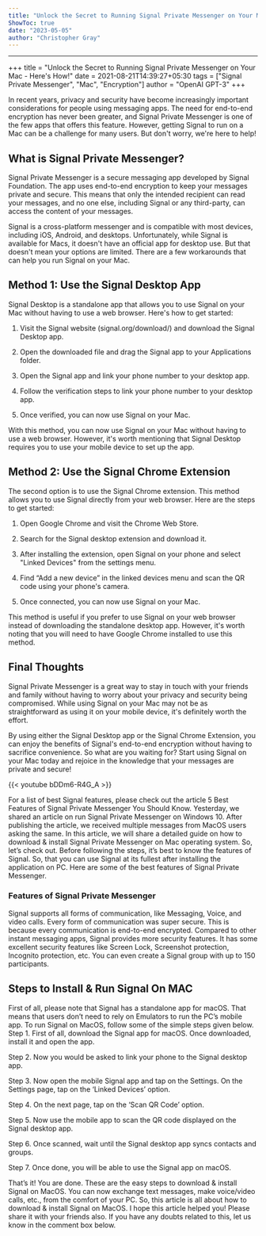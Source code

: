 ```yaml
---
title: "Unlock the Secret to Running Signal Private Messenger on Your Mac - Here's How!"
ShowToc: true 
date: "2023-05-05"
author: "Christopher Gray"
---
```

*****
+++
title = "Unlock the Secret to Running Signal Private Messenger on Your Mac - Here's How!"
date = 2021-08-21T14:39:27+05:30
tags = ["Signal Private Messenger", "Mac", "Encryption"]
author = "OpenAI GPT-3"
+++

In recent years, privacy and security have become increasingly important considerations for people using messaging apps. The need for end-to-end encryption has never been greater, and Signal Private Messenger is one of the few apps that offers this feature. However, getting Signal to run on a Mac can be a challenge for many users. But don't worry, we're here to help!

## What is Signal Private Messenger?

Signal Private Messenger is a secure messaging app developed by Signal Foundation. The app uses end-to-end encryption to keep your messages private and secure. This means that only the intended recipient can read your messages, and no one else, including Signal or any third-party, can access the content of your messages.

Signal is a cross-platform messenger and is compatible with most devices, including iOS, Android, and desktops. Unfortunately, while Signal is available for Macs, it doesn't have an official app for desktop use. But that doesn't mean your options are limited. There are a few workarounds that can help you run Signal on your Mac.

## Method 1: Use the Signal Desktop App

Signal Desktop is a standalone app that allows you to use Signal on your Mac without having to use a web browser. Here's how to get started:

1. Visit the Signal website (signal.org/download/) and download the Signal Desktop app.

2. Open the downloaded file and drag the Signal app to your Applications folder.

3. Open the Signal app and link your phone number to your desktop app.

4. Follow the verification steps to link your phone number to your desktop app.

5. Once verified, you can now use Signal on your Mac.

With this method, you can now use Signal on your Mac without having to use a web browser. However, it's worth mentioning that Signal Desktop requires you to use your mobile device to set up the app.

## Method 2: Use the Signal Chrome Extension

The second option is to use the Signal Chrome extension. This method allows you to use Signal directly from your web browser. Here are the steps to get started:

1. Open Google Chrome and visit the Chrome Web Store.

2. Search for the Signal desktop extension and download it.

3. After installing the extension, open Signal on your phone and select "Linked Devices" from the settings menu.

4. Find “Add a new device” in the linked devices menu and scan the QR code using your phone's camera.

5. Once connected, you can now use Signal on your Mac.

This method is useful if you prefer to use Signal on your web browser instead of downloading the standalone desktop app. However, it's worth noting that you will need to have Google Chrome installed to use this method.

## Final Thoughts

Signal Private Messenger is a great way to stay in touch with your friends and family without having to worry about your privacy and security being compromised. While using Signal on your Mac may not be as straightforward as using it on your mobile device, it's definitely worth the effort.

By using either the Signal Desktop app or the Signal Chrome Extension, you can enjoy the benefits of Signal's end-to-end encryption without having to sacrifice convenience. So what are you waiting for? Start using Signal on your Mac today and rejoice in the knowledge that your messages are private and secure!

{{< youtube bDDm6-R4G_A >}} 



For a list of best Signal features, please check out the article 5 Best Features of Signal Private Messenger You Should Know. Yesterday, we shared an article on run Signal Private Messenger on Windows 10. After publishing the article, we received multiple messages from MacOS users asking the same.
In this article, we will share a detailed guide on how to download & install Signal Private Messenger on Mac operating system. So, let’s check out.
Before following the steps, it’s best to know the features of Signal. So, that you can use Signal at its fullest after installing the application on PC. Here are some of the best features of Signal Private Messenger.

 
### Features of Signal Private Messenger
 

Signal supports all forms of communication, like Messaging, Voice, and video calls.
Every form of communication was super secure. This is because every communication is end-to-end encrypted.
Compared to other instant messaging apps, Signal provides more security features.
It has some excellent security features like Screen Lock, Screenshot protection, Incognito protection, etc.
You can even create a Signal group with up to 150 participants.

 
## Steps to Install & Run Signal On MAC


First of all, please note that Signal has a standalone app for macOS. That means that users don’t need to rely on Emulators to run the PC’s mobile app. To run Signal on MacOS, follow some of the simple steps given below.
Step 1. First of all, download the Signal app for macOS. Once downloaded, install it and open the app.

Step 2. Now you would be asked to link your phone to the Signal desktop app.

Step 3. Now open the mobile Signal app and tap on the Settings. On the Settings page, tap on the ‘Linked Devices’ option.

Step 4. On the next page, tap on the ‘Scan QR Code’ option.

Step 5. Now use the mobile app to scan the QR code displayed on the Signal desktop app.

Step 6. Once scanned, wait until the Signal desktop app syncs contacts and groups.

Step 7. Once done, you will be able to use the Signal app on macOS.

That’s it! You are done. These are the easy steps to download & install Signal on MacOS. You can now exchange text messages, make voice/video calls, etc., from the comfort of your PC.
So, this article is all about how to download & install Signal on MacOS. I hope this article helped you! Please share it with your friends also. If you have any doubts related to this, let us know in the comment box below.





